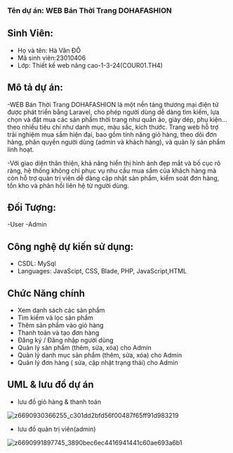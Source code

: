 
### Tên dự án: WEB Bán Thời Trang DOHAFASHION
##
## Sinh Viên:
- Họ và tên: Hà Văn ĐÔ
- Mã sinh viên:23010406
- Lớp: Thiết kế web nâng cao-1-3-24(COUR01.TH4)
## Mô tả dự án:
-WEB Bán Thời Trang DOHAFASHION là một nền tảng thương mại điện tử được phát triển bằng Laravel, cho phép người dùng dễ dàng tìm kiếm, lựa chọn và đặt mua các sản phẩm thời trang như quần áo, giày dép, phụ kiện… theo nhiều tiêu chí như danh mục, màu sắc, kích thước. Trang web hỗ trợ trải nghiệm mua sắm hiện đại, bao gồm tính năng giỏ hàng, theo dõi đơn hàng, phân quyền người dùng (admin và khách hàng), và quản lý sản phẩm linh hoạt.

-Với giao diện thân thiện, khả năng hiển thị hình ảnh đẹp mắt và bố cục rõ ràng, hệ thống không chỉ phục vụ nhu cầu mua sắm của khách hàng mà còn hỗ trợ quản trị viên dễ dàng cập nhật sản phẩm, kiểm soát đơn hàng, tồn kho và phản hồi liên hệ từ người dùng.
## Đối Tượng:
-User
-Admin
## Công nghệ dự kiến sử dụng:
- CSDL: MySql
- Languages: JavaScipt, CSS, Blade, PHP, JavaScript,HTML
## Chức Năng chính
- Xem danh sách các sản phẩm
- Tìm kiếm và lọc sản phẩm
- Thêm sản phẩm vào giỏ hàng
- Thanh toán và tạo đơn hàng
- Đăng ký / Đăng nhập người dùng
- Quản lý sản phẩm (thêm, sửa, xóa) cho Admin
- Quản lý danh mục sản phẩm (thêm, sửa, xóa) cho Admin
- Quản lý đơn hàng ( sửa, cập nhật trạng thái) cho Admin
## UML & lưu đồ dự án
- lưu đồ giỏ hàng & thanh toán
  
![z6690930366255_c301dd2bfd56f00487f65ff91d983219](https://github.com/user-attachments/assets/b1fa4125-e771-42e0-9360-f5db3f83da05)
- lưu đồ quản trị viên(admin)

![z6690991897745_3890bec6ec4416941441c60ae693a6b1](https://github.com/user-attachments/assets/83c91ebe-a079-44ca-827a-6710426c6c76)


